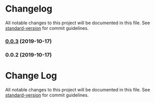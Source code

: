 # Changelog

All notable changes to this project will be documented in this file. See [standard-version](https://github.com/conventional-changelog/standard-version) for commit guidelines.

### [0.0.3](///compare/v0.0.2...v0.0.3) (2019-10-17)

### 0.0.2 (2019-10-17)

# Change Log

All notable changes to this project will be documented in this file. See [standard-version](https://github.com/conventional-changelog/standard-version) for commit guidelines.